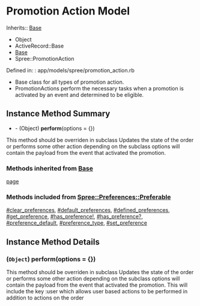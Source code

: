# Promotion Action Model

Inherits::  [Base][1]

* Object
* ActiveRecord::Base
* [Base][1]
* Spree::PromotionAction

Defined in:
: app/models/spree/promotion_action.rb

* Base class for all types of promotion action.
* PromotionActions perform the necessary tasks when a promotion is activated by an event and 
determined to be eligible.

##  Instance Method Summary

* \- (Object) **perform**(options = {})

This method should be overriden in subclass Updates the state of the order or performs some other 
action depending on the subclass options will contain the payload from the event that activated the 
promotion.

### Methods inherited from [Base][1]

[page][2]

### Methods included from [Spree::Preferences::Preferable][3]

[#clear_preferences][4], [#default_preferences][5], [#defined_preferences][6], [#get_preference][7], 
[#has_preference!][8], [#has_preference?][9], [#preference_default][10], [#preference_type][11], 
[#set_preference][12]

## Instance Method Details

### (`Object`) **perform**(options = {})

This method should be overriden in subclass Updates the state of the order or performs some other 
action depending on the subclass options will contain the payload from the event that activated the 
promotion. This will include the key :user which allows user based actions to be performed in addition 
to actions on the order

[1]: Base.html "Spree::Base (class)"
[2]: Base.html#page-class_method "Spree::Base.page (method)"
[3]: Preferences/Preferable.html "Spree::Preferences::Preferable (module)"
[4]: Preferences/Preferable.html#clear_preferences-instance_method "Spree::Preferences::Preferable#clear_preferences (method)"
[5]: Preferences/Preferable.html#default_preferences-instance_method "Spree::Preferences::Preferable#default_preferences (method)"
[6]: Preferences/Preferable.html#defined_preferences-instance_method "Spree::Preferences::Preferable#defined_preferences (method)"
[7]: Preferences/Preferable.html#get_preference-instance_method "Spree::Preferences::Preferable#get_preference (method)"
[8]: Preferences/Preferable.html#has_preference%21-instance_method "Spree::Preferences::Preferable#has_preference! (method)"
[9]: Preferences/Preferable.html#has_preference%3F-instance_method "Spree::Preferences::Preferable#has_preference? (method)"
[10]: Preferences/Preferable.html#preference_default-instance_method "Spree::Preferences::Preferable#preference_default (method)"
[11]: Preferences/Preferable.html#preference_type-instance_method "Spree::Preferences::Preferable#preference_type (method)"
[12]: Preferences/Preferable.html#set_preference-instance_method "Spree::Preferences::Preferable#set_preference (method)"
